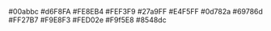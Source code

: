 #00abbc
#d6F8FA
#FE8EB4
#FEF3F9
#27a9FF
#E4F5FF
#0d782a
#69786d
#FF27B7
#F9E8F3
#FED02e
#F9f5E8
#8548dc
